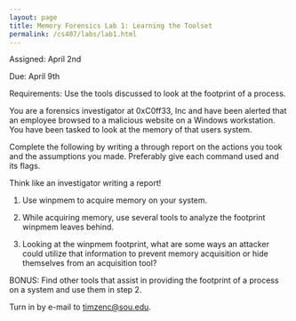 ```yaml
---
layout: page
title: Memory Forensics Lab 1: Learning the Toolset
permalink: /cs407/labs/lab1.html
---
```


Assigned: April 2nd

Due: April 9th 

Requirements: Use the tools discussed to look at the footprint of a process.  

You are a forensics investigator at 0xC0ff33, Inc and have been alerted that an employee browsed to a malicious website on a Windows workstation. You have been tasked to look at the memory of that users system.  

Complete the following by writing a through report on the actions you took and the assumptions you made. Preferably give each command used and its flags. 

Think like an investigator writing a report! 

1. Use winpmem to acquire memory on your system.

2. While acquiring memory, use several tools to analyze the footprint winpmem leaves behind. 

3. Looking at the winpmem footprint, what are some ways an attacker could utilize that information to prevent memory acquisition or hide themselves from an acquisition tool? 

BONUS: Find other tools that assist in providing the footprint of a process on a system and use them in step 2. 

Turn in by e-mail to <a href="mailto:timzenc@sou.edu?Subject=memForensicsLab1" target="_top">timzenc@sou.edu</a>.
